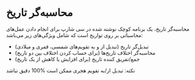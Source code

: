 # محاسبه‌گر تاریخ
محاسبه‌گر تاریخ، یک برنامه کوچک نوشته شده در سی شارپ برای انجام دادن عمل‌های محاسباتی بر روی تواریخ است که شامل ویژگی‌های زیر می‌باشد:

 * تبدیل‌گر تاریخ (تبدیل از و به تقویم‌های شمسی، قمری و میلادی)
 * محاسبه‌گر اختلاف تاریخ‌ها (برای حساب کردن اختلاف بین دو تاریخ)
 * جمع/تفریق کننده تاریخ (برای افزایش یا کاهش از یک تاریخ)

نکته: تبدیل از/به تقویم هجری ممکن است %100 دقیق نباشد
